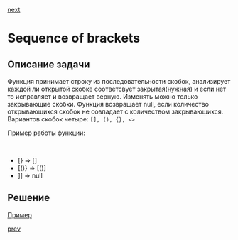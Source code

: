<a href="03.md">next</a>

<h1>Sequence of brackets</h1>

<h2>Описание задачи</h2>
<div>
Функция принимает строку из последовательности скобок,
анализирует каждой ли открытой скобке соответсвует закрытая(нужная) и
если нет то исправляет и возвращает верную. Изменять можно только закрывающие скобки.
Функция возвращает null, если количество открывающихся скобок не совпадает с количеством закрывающихся.
Вариантов скобок четыре: <code>[], (), {}, <></code>

<br/>

Пример работы функции:

<br/>
<ul>
<li>
    [} => []
</li>
<li>
    [()} => [()]
</li>
<li>
    ]] => null
</li>
</ul>

</div>

<h2>Решение</h2>
<div>
<a href="https://codepen.io/paawel/pen/KQvGbz?editors=0002">Пример</a>
</div>

</div>


<a href="01.md">prev</a>
